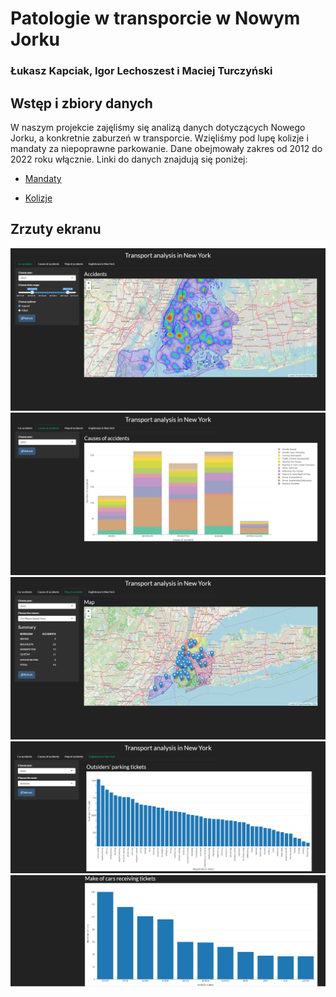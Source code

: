 # Patologie w transporcie w Nowym Jorku

### Łukasz Kapciak, Igor Lechoszest i Maciej Turczyński

## Wstęp i zbiory danych

W naszym projekcie zajęliśmy się analizą danych dotyczących Nowego Jorku, a konkretnie zaburzeń w transporcie. Wzięliśmy pod lupę kolizje i mandaty za niepoprawne parkowanie. Dane obejmowały zakres od 2012 do 2022 roku włącznie. Linki do danych znajdują się poniżej:

-   [Mandaty](https://www.kaggle.com/datasets/new-york-city/nyc-parking-tickets)

-   [Kolizje](https://www.kaggle.com/datasets/ishmaelkiptoo/motor-vehicle-collisions)

## Zrzuty ekranu

![](screen/panel1.png) ![](screen/panel2.png) ![](screen/panel3.png) ![](screen/panel4.1.png) ![](screen/panel4.2.png)
